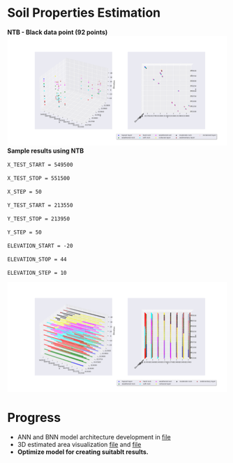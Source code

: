 # Soil Properties Estimation
**NTB - Black data point (92 points)**
![image](figures/ntb.png)
**Sample results using NTB**

`X_TEST_START = 549500`

`X_TEST_STOP = 551500`

`X_STEP = 50`

`Y_TEST_START = 213550`

`Y_TEST_STOP = 213950`

`Y_STEP = 50`

`ELEVATION_START = -20`

`ELEVATION_STOP = 44`

`ELEVATION_STEP = 10`


![image](figures/estimated.png)

# Progress
- ANN and BNN model architecture development in [file](regression_models.ipynb)
- 3D estimated area visualization [file](3D_map_generation.ipynb) and [file](3D_map_generation.py)
- **Optimize model for creating suitablt results.**
